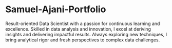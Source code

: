 # Samuel-Ajani-Portfolio
Result-oriented Data Scientist with a passion for continuous learning and excellence. Skilled in data analysis and innovation, I excel at deriving insights and delivering impactful results. Always exploring new techniques, I bring analytical rigor and fresh perspectives to complex data challenges.
